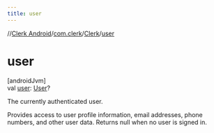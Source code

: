 ```yaml
---
title: user
---
```

//[Clerk Android](../../../index.html)/[com.clerk](../index.html)/[Clerk](index.html)/[user](user.html)



# user



[androidJvm]\
val [user](user.html): [User](../../com.clerk.model.user/-user/index.html)?



The currently authenticated user.



Provides access to user profile information, email addresses, phone numbers, and other user data. Returns null when no user is signed in.




